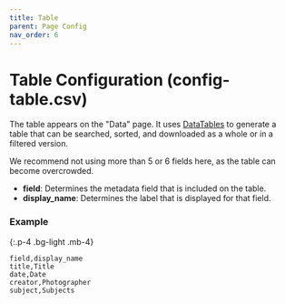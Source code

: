 ```yaml
---
title: Table
parent: Page Config
nav_order: 6
---
```


# Table Configuration (config-table.csv)

The table appears on the "Data" page. It uses [DataTables](https://datatables.net/) to generate a table that can be searched, sorted, and downloaded as a whole or in a filtered version.

We recommend not using more than 5 or 6 fields here, as the table can become overcrowded. 

- **field**: Determines the metadata field that is included on the table. 
- **display_name**: Determines the label that is displayed for that field.

### Example 

{:.p-4 .bg-light .mb-4}
```
field,display_name
title,Title
date,Date
creator,Photographer
subject,Subjects
```